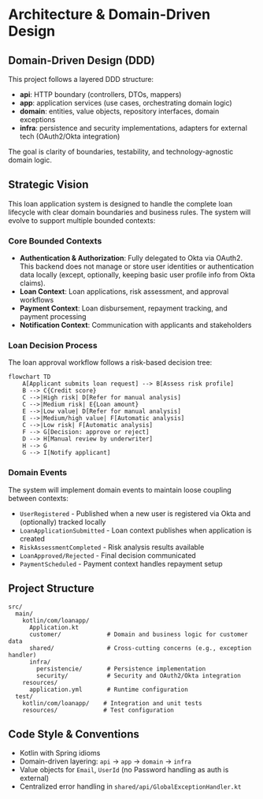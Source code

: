 # Architecture & Domain-Driven Design

## Domain-Driven Design (DDD)

This project follows a layered DDD structure:
- **api**: HTTP boundary (controllers, DTOs, mappers)
- **app**: application services (use cases, orchestrating domain logic)
- **domain**: entities, value objects, repository interfaces, domain exceptions
- **infra**: persistence and security implementations, adapters for external tech (OAuth2/Okta integration)

The goal is clarity of boundaries, testability, and technology-agnostic domain logic.

## Strategic Vision

This loan application system is designed to handle the complete loan lifecycle with clear domain boundaries and business rules. The system will evolve to support multiple bounded contexts:

### Core Bounded Contexts
- **Authentication & Authorization**: Fully delegated to Okta via OAuth2. This backend does not manage or store user identities or authentication data locally (except, optionally, keeping basic user profile info from Okta claims).
- **Loan Context**: Loan applications, risk assessment, and approval workflows
- **Payment Context**: Loan disbursement, repayment tracking, and payment processing
- **Notification Context**: Communication with applicants and stakeholders

### Loan Decision Process

The loan approval workflow follows a risk-based decision tree:
```mermaid
flowchart TD
    A[Applicant submits loan request] --> B[Assess risk profile]
    B --> C{Credit score}
    C -->|High risk| D[Refer for manual analysis]
    C -->|Medium risk| E{Loan amount}
    E -->|Low value| D[Refer for manual analysis]
    E -->|Medium/high value| F[Automatic analysis]
    C -->|Low risk| F[Automatic analysis]
    F --> G[Decision: approve or reject]
    D --> H[Manual review by underwriter]
    H --> G
    G --> I[Notify applicant]
```

### Domain Events
The system will implement domain events to maintain loose coupling between contexts:
- `UserRegistered` - Published when a new user is registered via Okta and (optionally) tracked locally
- `LoanApplicationSubmitted` - Loan context publishes when application is created
- `RiskAssessmentCompleted` - Risk analysis results available
- `LoanApproved/Rejected` - Final decision communicated
- `PaymentScheduled` - Payment context handles repayment setup

## Project Structure

```
src/
  main/
    kotlin/com/loanapp/
      Application.kt
      customer/             # Domain and business logic for customer data
      shared/               # Cross-cutting concerns (e.g., exception handler)
      infra/
        persistencie/       # Persistence implementation
        security/           # Security and OAuth2/Okta integration
    resources/
      application.yml       # Runtime configuration
  test/
    kotlin/com/loanapp/    # Integration and unit tests
    resources/             # Test configuration
```

## Code Style & Conventions
- Kotlin with Spring idioms
- Domain-driven layering: `api` → `app` → `domain` → `infra`
- Value objects for `Email`, `UserId` (no Password handling as auth is external)
- Centralized error handling in `shared/api/GlobalExceptionHandler.kt`
